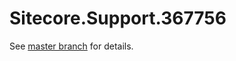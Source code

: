 # Sitecore.Support.367756

See [master branch](https://github.com/sitecoresupport/Sitecore.Support.367756) for details.